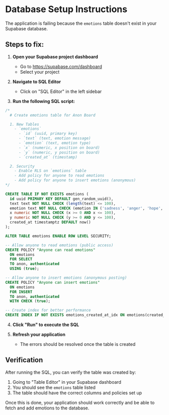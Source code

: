 # Database Setup Instructions

The application is failing because the `emotions` table doesn't exist in your Supabase database.

## Steps to fix:

1. **Open your Supabase project dashboard**
   - Go to https://supabase.com/dashboard
   - Select your project

2. **Navigate to SQL Editor**
   - Click on "SQL Editor" in the left sidebar

3. **Run the following SQL script:**

```sql
/*
  # Create emotions table for Anon Board

  1. New Tables
    - `emotions`
      - `id` (uuid, primary key)
      - `text` (text, emotion message)
      - `emotion` (text, emotion type)
      - `x` (numeric, x position on board)
      - `y` (numeric, y position on board)
      - `created_at` (timestamp)

  2. Security
    - Enable RLS on `emotions` table
    - Add policy for anyone to read emotions
    - Add policy for anyone to insert emotions (anonymous)
*/

CREATE TABLE IF NOT EXISTS emotions (
  id uuid PRIMARY KEY DEFAULT gen_random_uuid(),
  text text NOT NULL CHECK (length(text) <= 100),
  emotion text NOT NULL CHECK (emotion IN ('sadness', 'anger', 'hope', 'joy', 'emptiness', 'anxiety')),
  x numeric NOT NULL CHECK (x >= 0 AND x <= 100),
  y numeric NOT NULL CHECK (y >= 0 AND y <= 100),
  created_at timestamptz DEFAULT now()
);

ALTER TABLE emotions ENABLE ROW LEVEL SECURITY;

-- Allow anyone to read emotions (public access)
CREATE POLICY "Anyone can read emotions"
  ON emotions
  FOR SELECT
  TO anon, authenticated
  USING (true);

-- Allow anyone to insert emotions (anonymous posting)
CREATE POLICY "Anyone can insert emotions"
  ON emotions
  FOR INSERT
  TO anon, authenticated
  WITH CHECK (true);

-- Create index for better performance
CREATE INDEX IF NOT EXISTS emotions_created_at_idx ON emotions(created_at DESC);
```

4. **Click "Run" to execute the SQL**

5. **Refresh your application**
   - The errors should be resolved once the table is created

## Verification

After running the SQL, you can verify the table was created by:
1. Going to "Table Editor" in your Supabase dashboard
2. You should see the `emotions` table listed
3. The table should have the correct columns and policies set up

Once this is done, your application should work correctly and be able to fetch and add emotions to the database.